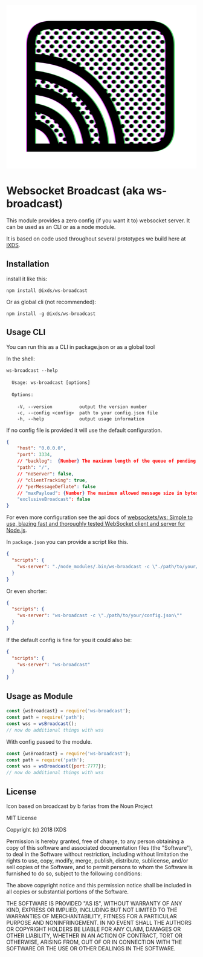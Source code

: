 ![](./docs/images/logo.png)  

Websocket Broadcast (aka ws-broadcast)
================================

This module provides a zero config (if you want it to) websocket server. It can be used as an CLI or as a node module.

It is based on code used throughout several prototypes we build here at [IXDS](https://www.ixds.com/).

## Installation

install it like this:

```shell
npm install @ixds/ws-broadcast
```

Or as global cli (not recommended):

```shell
npm install -g @ixds/ws-broadcast
```


## Usage CLI

You can run this as a CLI in package.json or as a global tool

In the shell:

```shell
ws-broadcast --help

  Usage: ws-broadcast [options]

  Options:

    -V, --version          output the version number
    -c, --config <config>  path to your config.json file
    -h, --help             output usage information
```

If no config file is provided it will use the default configuration.

```json
{
    "host": "0.0.0.0",
    "port": 3334,
    // "backlog":  {Number} The maximum length of the queue of pending connections.,
    "path": "/",
    // "noServer": false,
    // "clientTracking": true,
    // "perMessageDeflate": false
    // "maxPayload": {Number} The maximum allowed message size in bytes.
    "exclusiveBroadcast": false
}

```
For even more configuration see the api docs of [websockets/ws: Simple to use, blazing fast and thoroughly tested WebSocket client and server for Node.js](https://github.com/websockets/ws/blob/master/doc/ws.md).


In `package.json` you can provide a script like this.

```json
{
  "scripts": {
    "ws-server": "./node_modules/.bin/ws-broadcast -c \"./path/to/your/config.json\""
  }
}
```

Or even shorter:

```json
{
  "scripts": {
    "ws-server": "ws-broadcast -c \"./path/to/your/config.json\""
  }
}
```

If the default config is fine for you it could also be:

```json
{
  "scripts": {
    "ws-server": "ws-broadcast"
  }
}
```

## Usage as Module

```js
const {wsBroadcast} = require('ws-broadcast');
const path = require('path');
const wss = wsBroadcast();
// now do additional things with wss
```

With config passed to the module.

```js
const {wsBroadcast} = require('ws-broadcast');
const path = require('path');
const wss = wsBroadcast({port:7777});
// now do additional things with wss
```


## License

Icon based on broadcast by b farias from the Noun Project

MIT License

Copyright (c) 2018 IXDS

Permission is hereby granted, free of charge, to any person obtaining a copy
of this software and associated documentation files (the "Software"), to deal
in the Software without restriction, including without limitation the rights
to use, copy, modify, merge, publish, distribute, sublicense, and/or sell
copies of the Software, and to permit persons to whom the Software is
furnished to do so, subject to the following conditions:

The above copyright notice and this permission notice shall be included in all
copies or substantial portions of the Software.

THE SOFTWARE IS PROVIDED "AS IS", WITHOUT WARRANTY OF ANY KIND, EXPRESS OR
IMPLIED, INCLUDING BUT NOT LIMITED TO THE WARRANTIES OF MERCHANTABILITY,
FITNESS FOR A PARTICULAR PURPOSE AND NONINFRINGEMENT. IN NO EVENT SHALL THE
AUTHORS OR COPYRIGHT HOLDERS BE LIABLE FOR ANY CLAIM, DAMAGES OR OTHER
LIABILITY, WHETHER IN AN ACTION OF CONTRACT, TORT OR OTHERWISE, ARISING FROM,
OUT OF OR IN CONNECTION WITH THE SOFTWARE OR THE USE OR OTHER DEALINGS IN THE
SOFTWARE.




